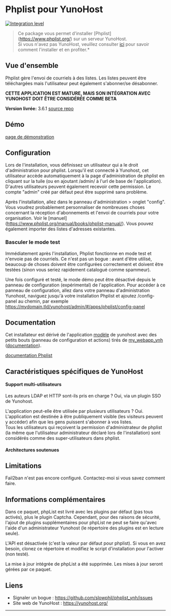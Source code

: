 # Phplist pour YunoHost

[![Integration level](https://dash.yunohost.org/integration/phplist.svg)](https://dash.yunohost.org/appci/app/phplist)

> Ce package vous permet d'installer [Phplist] (https://www.phplist.org/) sur un serveur YunoHost.  
Si vous n'avez pas YunoHost, veuillez consulter [ici](https://yunohost.org/#/install) pour savoir comment l'installer et en profiter.*

## Vue d'ensemble

Phplist gère l'envoi de courriels à des listes. Les listes peuvent être téléchargées mais l'utilisateur peut également s'abonner/se désabonner.

**CETTE APPLICATION EST MATURE, MAIS SON INTÉGRATION AVEC YUNOHOST DOIT ÊTRE CONSIDÉRÉE COMME BETA**

**Version livrée:** 3.6.1
[source repo](https://github.com/phpList/phplist3)

## Démo
[page de démonstration](https://www.phplist.org/demo/)

## Configuration
Lors de l'installation, vous définissez un utilisateur qui a le droit d'administration pour phplist. Lorsqu'il est connecté à Yunohost, cet utilisateur accède automatiquement à la page d'administration de phplist en cliquant sur la tuile (ou en ajoutant /admin/ à l'url de base de l'application). D'autres utilisateurs peuvent également recevoir cette permission. Le compte "admin" créé par défaut peut être supprimé sans problème.

Après l'installation, allez dans le panneau d'administration > onglet "config". Vous voudrez probablement personnaliser de nombreuses choses concernant la réception d'abonnements et l'envoi de courriels pour votre organisation. Voir le [manuel] (https://www.phplist.org/manual/books/phplist-manual/). Vous pouvez également importer des listes d'adresses existantes.

### Basculer le mode test
Immédiatement après l'installation, Phplist fonctionne en mode test et n'envoie pas de courriels. Ce n'est pas un bogue : avant d'être utilisé, beaucoup de choses doivent être configurées correctement et doivent être testées (sinon vous seriez rapidement catalogué comme spammeur). 

Une fois configuré et testé, le mode démo peut être désactivé depuis le panneau de configuration (expérimental) de l'application.
Pour accéder à ce panneau de configuration, allez dans votre panneau d'administration Yunohost, naviguez jusqu'à votre installation Phplist et ajoutez /config-panel au chemin, par exemple
https://mydomain.tld/yunohost/admin/#/apps/phplist/config-panel 

## Documentation
Cet installateur est dérivé de l'application [modèle](https://github.com/YunoHost/example_ynh) de yunohost
avec des petits bouts (panneau de configuration et actions) tirés de [my_webapp_ynh](https://github.com/YunoHost-Apps/my_webapp_ynh) ([documentation](https://github.com/YunoHost/doc/blob/master/app_my_webapp.md)).

[documentation Phplist](https://www.phplist.org/)

## Caractéristiques spécifiques de YunoHost

#### Support multi-utilisateurs

Les auteurs LDAP et HTTP sont-ils pris en charge ? Oui, via un plugin SSO de Yunohost.

L'application peut-elle être utilisée par plusieurs utilisateurs ? Oui. L'application est destinée à être publiquement visible (les visiteurs peuvent y accéder) afin que les gens puissent s'abonner à vos listes.  
Tous les utilisateurs qui reçoivent la permission d'administrateur de phplist (la même que l'utilisateur administrateur déclaré lors de l'installation) sont considérés comme des super-utilisateurs dans phplist.

#### Architectures soutenues

## Limitations
Fail2ban n'est pas encore configuré. Contactez-moi si vous savez comment faire.

## Informations complémentaires
Dans ce paquet, phpList est livré avec les plugins par défaut (pas tous activés), plus le plugin Captcha. Cependant, pour des raisons de sécurité, l'ajout de plugins supplémentaires pour phpList ne peut se faire qu'avec l'aide d'un administrateur Yunohost (le répertoire des plugins est en lecture seule).

L'API est désactivée (c'est la valeur par défaut pour phplist). Si vous en avez besoin, clonez ce répertoire et modifiez le script d'installation pour l'activer (non testé).

La mise à jour intégrée de phpList a été supprimée. Les mises à jour seront gérées par ce paquet.

## Liens

 * Signaler un bogue : https://github.com/slowphil/phplist_ynh/issues
 * Site web de YunoHost : https://yunohost.org/

---
